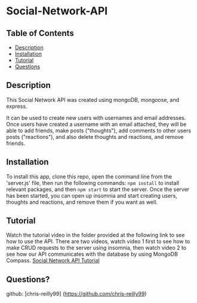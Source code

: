 # Social-Network-API

## Table of Contents
* [Description](#description)
* [Installation](#installation)
* [Tutorial](#tutorial)
* [Questions](#questions)

## Description
This Social Network API was created using mongoDB, mongoose, and express.

It can be used to create new users with usernames and email addresses. Once users have created a username with an email attached, they will be able to add friends, make posts ("thoughts"), add comments to other users posts ("reactions"), and also delete thoughts and reactions, and remove friends.

## Installation
To install this app, clone this repo, open the command line from the 'server.js' file, then run the following commands: `npm install` to install relevant packages, and then `npm start` to start the server. Once the server has been started, you can open up insomnia and start creating users, thoughts and reactions, and remove them if you want as well.

## Tutorial
Watch the tutorial video in the folder provided at the following link to see how to use the API. There are two videos, watch video 1 first to see how to make CRUD requests to the server using insomnia, then watch video 2 to see how our API communicates with the database by using MongoDB Compass.
[Social Network API Tutorial](https://drive.google.com/drive/folders/1N3r2pJxI1gLtAkTg4pRfQ9bu8aHv2ZR8?usp=sharing)

## Questions?
github: [chris-reilly99] (https://github.com/chris-reilly99)
